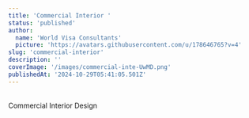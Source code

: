 ```yaml
---
title: 'Commercial Interior '
status: 'published'
author:
  name: 'World Visa Consultants'
  picture: 'https://avatars.githubusercontent.com/u/178646765?v=4'
slug: 'commercial-interior'
description: ''
coverImage: '/images/commercial-inte-UwMD.png'
publishedAt: '2024-10-29T05:41:05.501Z'
---
```


\
Commercial Interior Design